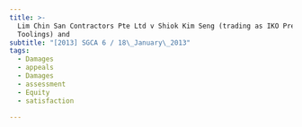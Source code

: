 ```yaml
---
title: >-
  Lim Chin San Contractors Pte Ltd v Shiok Kim Seng (trading as IKO Precision
  Toolings) and
subtitle: "[2013] SGCA 6 / 18\_January\_2013"
tags:
  - Damages
  - appeals
  - Damages
  - assessment
  - Equity
  - satisfaction

---
```


